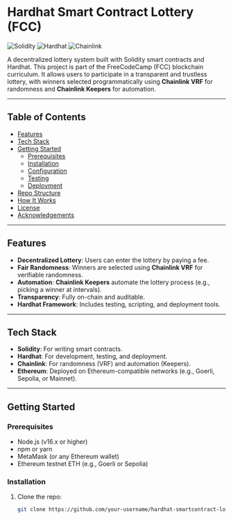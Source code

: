 # Hardhat Smart Contract Lottery (FCC)

![Solidity](https://img.shields.io/badge/Solidity-%23363636.svg?style=for-the-badge&logo=solidity&logoColor=white)
![Hardhat](https://img.shields.io/badge/Hardhat-FFD43B?style=for-the-badge&logo=hardhat&logoColor=black)
![Chainlink](https://img.shields.io/badge/Chainlink-375BD2?style=for-the-badge&logo=chainlink&logoColor=white)

A decentralized lottery system built with Solidity smart contracts and Hardhat. This project is part of the FreeCodeCamp (FCC) blockchain curriculum. It allows users to participate in a transparent and trustless lottery, with winners selected programmatically using **Chainlink VRF** for randomness and **Chainlink Keepers** for automation.

---

## Table of Contents

- [Features](#features)
- [Tech Stack](#tech-stack)
- [Getting Started](#getting-started)
  - [Prerequisites](#prerequisites)
  - [Installation](#installation)
  - [Configuration](#configuration)
  - [Testing](#testing)
  - [Deployment](#deployment)
- [Repo Structure](#repo-structure)
- [How It Works](#how-it-works)
- [License](#license)
- [Acknowledgements](#acknowledgements)

---

## Features

- **Decentralized Lottery**: Users can enter the lottery by paying a fee.
- **Fair Randomness**: Winners are selected using **Chainlink VRF** for verifiable randomness.
- **Automation**: **Chainlink Keepers** automate the lottery process (e.g., picking a winner at intervals).
- **Transparency**: Fully on-chain and auditable.
- **Hardhat Framework**: Includes testing, scripting, and deployment tools.

---

## Tech Stack

- **Solidity**: For writing smart contracts.
- **Hardhat**: For development, testing, and deployment.
- **Chainlink**: For randomness (VRF) and automation (Keepers).
- **Ethereum**: Deployed on Ethereum-compatible networks (e.g., Goerli, Sepolia, or Mainnet).

---

## Getting Started

### Prerequisites

- Node.js (v16.x or higher)
- npm or yarn
- MetaMask (or any Ethereum wallet)
- Ethereum testnet ETH (e.g., Goerli or Sepolia)

### Installation

1. Clone the repo:
   ```bash
   git clone https://github.com/your-username/hardhat-smartcontract-lottery-fcc.git